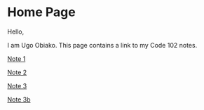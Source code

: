 # Home Page

Hello,

I am Ugo Obiako. This page contains a link to my Code 102 notes.

[Note 1](https://ugo-obiako.github.io/reading-notes//code%20102%20notes/code102-note1)

[Note 2](https://ugo-obiako.github.io/reading-notes//code%20102%20notes/code102-note2)

[Note 3](https://ugo-obiako.github.io/reading-notes//code%20102%20notes/code102-note3)

[Note 3b](https://ugo-obiako.github.io/reading-notes//code%20102%20notes/code102-note3b)